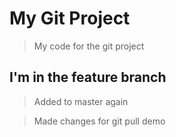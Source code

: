 # My Git Project

> My code for the git project

## I'm in the feature branch

> Added to master again

>Made changes for git pull demo
